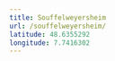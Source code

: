 ```yaml
---
title: Souffelweyersheim
url: /souffelweyersheim/
latitude: 48.6355292
longitude: 7.7416302
---
```

